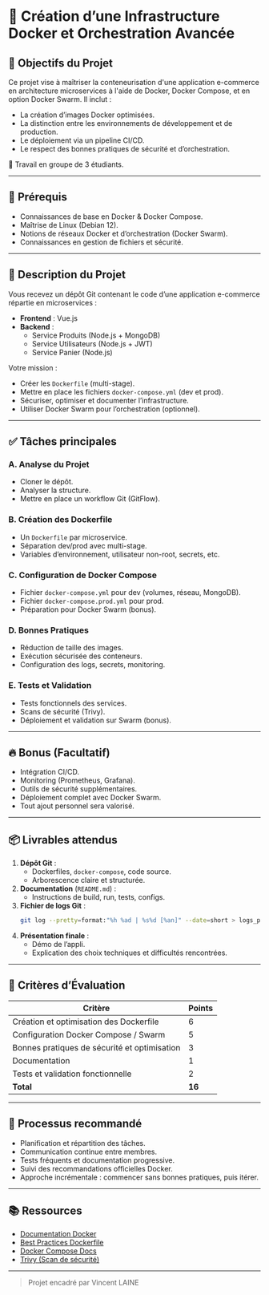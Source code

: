 # 🚀 Création d’une Infrastructure Docker et Orchestration Avancée

## 🎯 Objectifs du Projet

Ce projet vise à maîtriser la conteneurisation d'une application e-commerce en architecture microservices à l'aide de Docker, Docker Compose, et en option Docker Swarm. Il inclut :

- La création d’images Docker optimisées.
- La distinction entre les environnements de développement et de production.
- Le déploiement via un pipeline CI/CD.
- Le respect des bonnes pratiques de sécurité et d’orchestration.

👥 Travail en groupe de 3 étudiants.

---

## 🧠 Prérequis

- Connaissances de base en Docker & Docker Compose.
- Maîtrise de Linux (Debian 12).
- Notions de réseaux Docker et d’orchestration (Docker Swarm).
- Connaissances en gestion de fichiers et sécurité.

---

## 📝 Description du Projet

Vous recevez un dépôt Git contenant le code d’une application e-commerce répartie en microservices :

- **Frontend** : Vue.js
- **Backend** :
  - Service Produits (Node.js + MongoDB)
  - Service Utilisateurs (Node.js + JWT)
  - Service Panier (Node.js)

Votre mission :

- Créer les `Dockerfile` (multi-stage).
- Mettre en place les fichiers `docker-compose.yml` (dev et prod).
- Sécuriser, optimiser et documenter l’infrastructure.
- Utiliser Docker Swarm pour l’orchestration (optionnel).

---

## ✅ Tâches principales

### A. Analyse du Projet

- Cloner le dépôt.
- Analyser la structure.
- Mettre en place un workflow Git (GitFlow).

### B. Création des Dockerfile

- Un `Dockerfile` par microservice.
- Séparation dev/prod avec multi-stage.
- Variables d’environnement, utilisateur non-root, secrets, etc.

### C. Configuration de Docker Compose

- Fichier `docker-compose.yml` pour dev (volumes, réseau, MongoDB).
- Fichier `docker-compose.prod.yml` pour prod.
- Préparation pour Docker Swarm (bonus).

### D. Bonnes Pratiques

- Réduction de taille des images.
- Exécution sécurisée des conteneurs.
- Configuration des logs, secrets, monitoring.

### E. Tests et Validation

- Tests fonctionnels des services.
- Scans de sécurité (Trivy).
- Déploiement et validation sur Swarm (bonus).

---

## 🔥 Bonus (Facultatif)

- Intégration CI/CD.
- Monitoring (Prometheus, Grafana).
- Outils de sécurité supplémentaires.
- Déploiement complet avec Docker Swarm.
- Tout ajout personnel sera valorisé.

---

## 📦 Livrables attendus

1. **Dépôt Git** :
   - Dockerfiles, `docker-compose`, code source.
   - Arborescence claire et structurée.
2. **Documentation** (`README.md`) :
   - Instructions de build, run, tests, configs.
3. **Fichier de logs Git** :
   ```bash
   git log --pretty=format:"%h %ad | %s%d [%an]" --date=short > logs_projet.txt
   ```
4. **Présentation finale** :
   - Démo de l’appli.
   - Explication des choix techniques et difficultés rencontrées.

---

## 🧪 Critères d’Évaluation

| Critère                                           | Points |
|--------------------------------------------------|--------|
| Création et optimisation des Dockerfile          |   6    |
| Configuration Docker Compose / Swarm             |   5    |
| Bonnes pratiques de sécurité et optimisation     |   3    |
| Documentation                                    |   1    |
| Tests et validation fonctionnelle                |   2    |
| **Total**                                        | **16** |

---

## 🔄 Processus recommandé

- Planification et répartition des tâches.
- Communication continue entre membres.
- Tests fréquents et documentation progressive.
- Suivi des recommandations officielles Docker.
- Approche incrémentale : commencer sans bonnes pratiques, puis itérer.

---

## 📚 Ressources

- [Documentation Docker](https://docs.docker.com/)
- [Best Practices Dockerfile](https://docs.docker.com/develop/develop-images/dockerfile_best-practices/)
- [Docker Compose Docs](https://docs.docker.com/compose/)
- [Trivy (Scan de sécurité)](https://aquasecurity.github.io/trivy/)

---

> Projet encadré par Vincent LAINE
